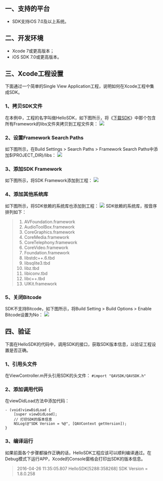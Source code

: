 ## 一、支持的平台
- SDK支持iOS 7.0及以上系统。

## 二、开发环境
- Xcode 7或更高版本；
- iOS SDK 7.0或更高版本。

## 三、Xcode工程设置
下面通过一个简单的Single View Application工程，说明如何在Xcode工程中集成SDK。
### 1、拷贝SDK文件
在本例中，工程的名字叫做HelloSDK，如下图所示，将《[下载SDK](http://tce.fsphere.cn/doc/product/268/%E4%B8%8B%E8%BD%BDSDK%EF%BC%88iOS%EF%BC%89)》中那个包含所有Framework的libs文件夹拷贝到工程文件夹：
![](http://imgcache.tce.fsphere.cn/static/mccdn.qcloud.com/static/img/7a8b064e23365eeffefa67626d476147/image.png)

### 2、设置Framework Search Paths
如下图所示，在Build Settings > Search Paths > Framework Search Paths中添加$(PROJECT_DIR)/libs：
![](http://imgcache.tce.fsphere.cn/static/mccdn.qcloud.com/static/img/0fdb7f23372c3c75a4c2da3b2261950d/image.png)

### 3、添加SDK Framework
如下图所示，将SDK Framework添加到工程：
![](http://imgcache.tce.fsphere.cn/static/mccdn.qcloud.com/static/img/2331e2f9a7be2af9c623dc71c6d8e453/image.png)

### 4、添加其他系统库
如下图所示，将SDK依赖的系统库也添加到工程：
![](http://imgcache.tce.fsphere.cn/static/mccdn.qcloud.com/static/img/3a161b0ef3c70f6cfb03441786697705/image.png)
SDK依赖的系统库，按音序排列如下：
> 1. AVFoundation.framework
> 2. AudioToolBox.framework
> 3. CoreGraphics.framework
> 4. CoreMedia.framework
> 5. CoreTelephony.framework
> 6. CoreVideo.framework
> 7. Foundation.framework
> 8. libstdc++.6.tbd
> 9. libsqlite3.tbd
> 10. libz.tbd
> 11. libiconv.tbd
> 12. libc++.tbd
> 13. UIKit.framework


### 5、关闭Bitcode
SDK不支持Bitcode，如下图所示，将Build Setting > Build Options > Enable Bitcode设置为No：
![](http://imgcache.tce.fsphere.cn/static/mccdn.qcloud.com/static/img/c9967ba6ceb232d1cc4fd27bda7f541a/image.png)

## 四、验证
下面在HelloSDK的代码中，调用SDK的接口，获取SDK版本信息，以验证工程设置是否正确。
### 1、引用头文件
在ViewController.m开头引用SDK的头文件：
`#import "QAVSDK/QAVSDK.h"`

### 2、添加调用代码
在viewDidLoad方法中添加代码：
```
- (void)viewDidLoad {
    [super viewDidLoad];
    // 打印SDK的版本信息
    NSLog(@"SDK Version = %@", [QAVContext getVersion]);
}
```
### 3、编译运行
如果前面各个步骤都操作正确的话，HelloSDK工程应该可以顺利编译通过。在Debug模式下运行APP，Xcode的Console窗格会打印出SDK的版本信息。
> 2016-04-26 11:35:05.807 HelloSDK[5288:358268] SDK Version = 1.8.0.258
